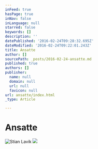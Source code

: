 ```yaml
---
inFeed: true
hasPage: true
inNav: false
inLanguage: null
starred: false
keywords: []
description: ''
datePublished: '2016-02-24T09:28:32.695Z'
dateModified: '2016-02-24T09:22:01.243Z'
title: Ansatte
author: []
sourcePath: _posts/2016-02-24-ansatte.md
published: true
authors: []
publisher:
  name: null
  domain: null
  url: null
  favicon: null
url: ansatte/index.html
_type: Article

---
```

# Ansatte
![Stian Lavik](https://s3-us-west-2.amazonaws.com/the-grid-img/p/d3ecd51d6545e65643013511e1c0e7fa3fd5c236.jpg)
![](https://the-grid-user-content.s3-us-west-2.amazonaws.com/c97af083-cf96-4abd-8c90-281eda90162f.jpg)